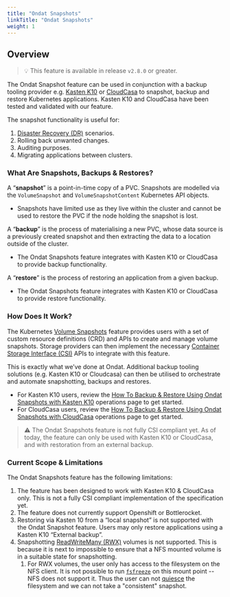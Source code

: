 ```yaml
---
title: "Ondat Snapshots"
linkTitle: "Ondat Snapshots"
weight: 1
---
```


## Overview

> 💡 This feature is available in release `v2.8.0` or greater.

The Ondat Snapshot feature can be used in conjunction with a backup tooling provider e.g. [Kasten K10](https://www.kasten.io/product/) or [CloudCasa](https://cloudcasa.io/) to snapshot, backup and restore Kubernetes applications.
Kasten K10 and CloudCasa have been tested and validated with our feature.

The snapshot functionality is useful for:

1. [Disaster Recovery (DR)](https://en.wikipedia.org/wiki/Disaster_recovery) scenarios.
1. Rolling back unwanted changes.
1. Auditing purposes.
1. Migrating applications between clusters.

### What Are Snapshots, Backups & Restores?

A “**snapshot**” is a point-in-time copy of a PVC. Snapshots are modelled via the `VolumeSnapshot` and `VolumeSnapshotContent` Kubernetes API objects.

- Snapshots have limited use as they live within the cluster and cannot be used to restore the PVC if the node holding the snapshot is lost.

A “**backup**” is the process of materialising a new PVC, whose data source is a previously created snapshot and then extracting the data to a location outside of the cluster.

- The Ondat Snapshots feature integrates with Kasten K10 or CloudCasa to provide backup functionality.

A “**restore**” is the process of restoring an application from a given backup.

- The Ondat Snapshots feature integrates with Kasten K10 or CloudCasa to provide restore functionality.

### How Does It Work?

The Kubernetes [Volume Snapshots](https://kubernetes.io/docs/concepts/storage/volume-snapshots/) feature provides users with a set of custom resource definitions (CRD) and APIs to create and manage volume snapshots. Storage providers can then implement the necessary [Container Storage Interface (CSI)](https://kubernetes.io/blog/2019/01/15/container-storage-interface-ga/) APIs to integrate with this feature.

This is exactly what we’ve done at Ondat. Additional backup tooling solutions (e.g. Kasten K10 or Cloudcasa) can then be utilised to orchestrate and automate snapshotting, backups and restores.

- For Kasten K10 users, review the [How To Backup & Restore Using Ondat Snapshots with Kasten K10](/docs/operations/backups-and-restores-with-kastenk10/) operations page to get started.
- For CloudCasa users, review the [How To Backup & Restore Using Ondat Snapshots with CloudCasa](/docs/operations/backups-and-restores-with-ondat-snapshots-and-cloudcasa/) operations page to get started.

> ⚠️ The Ondat Snapshots feature is not fully CSI compliant yet. As of today, the feature can only be used with Kasten K10 or CloudCasa, and with restoration from an external backup.

### Current Scope & Limitations

The Ondat Snapshots feature has the following limitations:

1. The feature has been designed to work with Kasten K10 & CloudCasa only. This is not a fully CSI compliant implementation of the specification yet.
1. The feature does not currently support Openshift or Bottlerocket.
1. Restoring via Kasten 10 from a “local snapshot” is not supported with the Ondat Snapshot feature. Users may only restore applications using a Kasten K10
“External backup”.
1. Snapshotting [ReadWriteMany (RWX)](https://kubernetes.io/docs/concepts/storage/persistent-volumes/#access-modes) volumes is not supported. This is because it is next to impossible to ensure that a NFS mounted volume is in a suitable state for snapshotting.
    1. For RWX volumes, the user only has access to the filesystem on the NFS client. It is not possible to run [`fsfreeze`](https://man7.org/linux/man-pages/man8/fsfreeze.8.html) on this mount point -- NFS does not support it. Thus the user can not [quiesce](https://en.wikipedia.org/wiki/Quiesce) the filesystem and we can not take a "consistent" snapshot.
